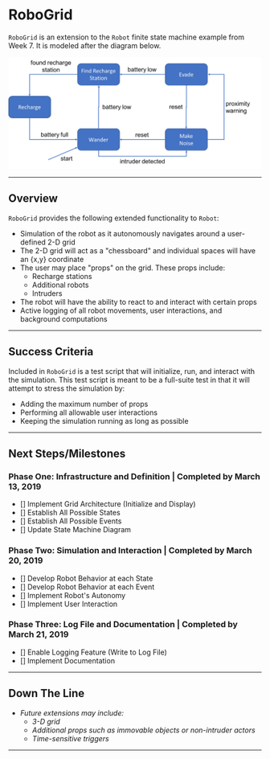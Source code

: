 # RoboGrid
`RoboGrid` is an extension to the `Robot` finite state machine example from Week 7. It is modeled after the diagram below.

![Robot StateMachine Diagram](./robot.png)
___________________
## Overview
`RoboGrid` provides the following extended functionality to `Robot`:
- Simulation of the robot as it autonomously navigates around a user-defined 2-D grid
- The 2-D grid will act as a "chessboard" and individual spaces will have an {x,y} coordinate
- The user may place "props" on the grid. These props include:
    - Recharge stations
    - Additional robots
    - Intruders
- The robot will have the ability to react to and interact with certain props
- Active logging of all robot movements, user interactions, and background computations
___________________
## Success Criteria
Included in `RoboGrid` is a test script that will initialize, run, and interact with the simulation. This test script is meant to be a full-suite test in that it will attempt to stress the simulation by:
- Adding the maximum number of props
- Performing all allowable user interactions
- Keeping the simulation running as long as possible
___________________
## Next Steps/Milestones
### Phase One: Infrastructure and Definition | Completed by March 13, 2019
- [] Implement Grid Architecture (Initialize and Display)
- [] Establish All Possible States
- [] Establish All Possible Events
- [] Update State Machine Diagram

### Phase Two: Simulation and Interaction | Completed by March 20, 2019
- [] Develop Robot Behavior at each State
- [] Develop Robot Behavior at each Event
- [] Implement Robot's Autonomy
- [] Implement User Interaction

### Phase Three: Log File and Documentation | Completed by March 21, 2019
- [] Enable Logging Feature (Write to Log File)
- [] Implement Documentation
___________________
## Down The Line
- *Future extensions may include:*
    - *3-D grid*
    - *Additional props such as immovable objects or non-intruder actors*
    - *Time-sensitive triggers*
___________________